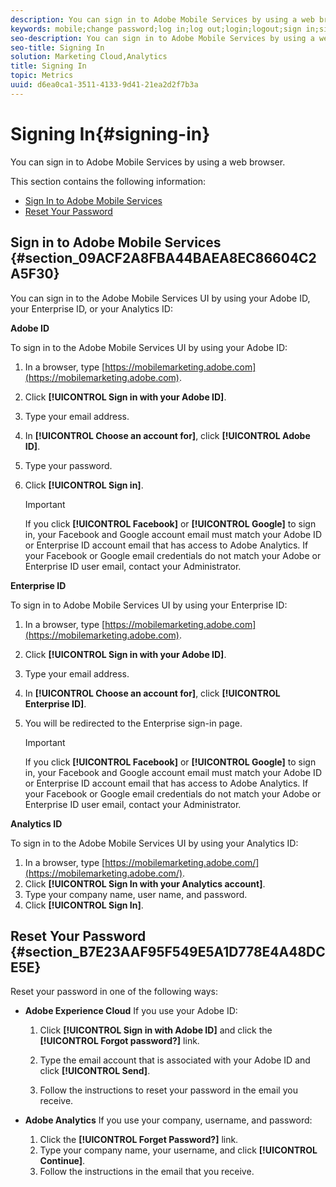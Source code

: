 ```yaml
---
description: You can sign in to Adobe Mobile Services by using a web browser.
keywords: mobile;change password;log in;log out;login;logout;sign in;signin
seo-description: You can sign in to Adobe Mobile Services by using a web browser.
seo-title: Signing In
solution: Marketing Cloud,Analytics
title: Signing In
topic: Metrics
uuid: d6ea0ca1-3511-4133-9d41-21ea2d2f7b3a
---
```


# Signing In{#signing-in}

You can sign in to Adobe Mobile Services by using a web browser.

This section contains the following information:

* [Sign In to Adobe Mobile Services](../gs/gs-signin.md#section_09ACF2A8FBA44BAEA8EC86604C2A5F30) 
* [Reset Your Password](../gs/gs-signin.md#section_B7E23AAF95F549E5A1D778E4A48DCE5E)

## Sign in to Adobe Mobile Services {#section_09ACF2A8FBA44BAEA8EC86604C2A5F30}

You can sign in to the Adobe Mobile Services UI by using your Adobe ID, your Enterprise ID, or your Analytics ID:

**Adobe ID**

To sign in to the Adobe Mobile Services UI by using your Adobe ID:

1. In a browser, type [https://mobilemarketing.adobe.com](https://mobilemarketing.adobe.com). 
1. Click **[!UICONTROL Sign in with your Adobe ID]**. 
1. Type your email address. 
1. In **[!UICONTROL Choose an account for]**, click **[!UICONTROL Adobe ID]**. 

1. Type your password. 
1. Click **[!UICONTROL Sign in]**.

   >[!IMPORTANT]
   >
   >If you click **[!UICONTROL Facebook]** or **[!UICONTROL Google]** to sign in, your Facebook and Google account email must match your Adobe ID or Enterprise ID account email that has access to Adobe Analytics. If your Facebook or Google email credentials do not match your Adobe or Enterprise ID user email, contact your Administrator.

**Enterprise ID**

To sign in to Adobe Mobile Services UI by using your Enterprise ID:

1. In a browser, type [https://mobilemarketing.adobe.com](https://mobilemarketing.adobe.com). 
1. Click **[!UICONTROL Sign in with your Adobe ID]**. 
1. Type your email address. 
1. In **[!UICONTROL Choose an account for]**, click **[!UICONTROL Enterprise ID]**. 

1. You will be redirected to the Enterprise sign-in page.

   >[!IMPORTANT]
   >
   >If you click **[!UICONTROL Facebook]** or **[!UICONTROL Google]** to sign in, your Facebook and Google account email must match your Adobe ID or Enterprise ID account email that has access to Adobe Analytics. If your Facebook or Google email credentials do not match your Adobe or Enterprise ID user email, contact your Administrator.

**Analytics ID**

To sign in to the Adobe Mobile Services UI by using your Analytics ID:

1. In a browser, type [https://mobilemarketing.adobe.com/](https://mobilemarketing.adobe.com/). 
1. Click **[!UICONTROL Sign In with your Analytics account]**. 
1. Type your company name, user name, and password. 
1. Click **[!UICONTROL Sign In]**.

## Reset Your Password {#section_B7E23AAF95F549E5A1D778E4A48DCE5E}

Reset your password in one of the following ways:

* **Adobe Experience Cloud** If you use your Adobe ID:

    1. Click **[!UICONTROL Sign in with Adobe ID]** and click the **[!UICONTROL Forgot password?]** link. 
    
    1. Type the email account that is associated with your Adobe ID and click **[!UICONTROL Send]**. 
    1. Follow the instructions to reset your password in the email you receive.

* **Adobe Analytics** If you use your company, username, and password:

    1. Click the **[!UICONTROL Forget Password?]** link. 
    1. Type your company name, your username, and click **[!UICONTROL Continue]**. 
    1. Follow the instructions in the email that you receive.

